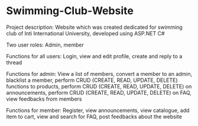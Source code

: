 # Swimming-Club-Website

Project description: Website which was created dedicated for swimming club of Inti International University, developed using ASP.NET C#

Two user roles: Admin, member

Functions for all users: Login, view and edit profile, create and reply to a thread

Functions for admin: View a list of members, convert a member to an admin, blacklist a member, perform CRUD (CREATE, READ, UPDATE, DELETE) functions to products, perform CRUD (CREATE, READ, UPDATE, DELETE) on announcements, perform CRUD (CREATE, READ, UPDATE, DELETE) on FAQ, view feedbacks from members

Functions for member: Register, view announcements, view catalogue, add item to cart, view and search  for FAQ, post feedbacks about the website


